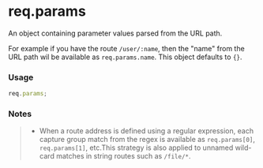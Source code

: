 # req.params

An object containing parameter values parsed from the URL path.

For example if you have the route `/user/:name`, then the "name" from the URL path wil be available as `req.params.name`.  This object defaults to `{}`.


### Usage

```javascript
req.params;
```

### Notes
> + When a route address is defined using a regular expression, each capture group match from the regex is available as `req.params[0]`, `req.params[1]`, etc.This strategy is also applied to unnamed wild-card matches in string routes such as `/file/*`.







<docmeta name="displayName" value="req.params">

